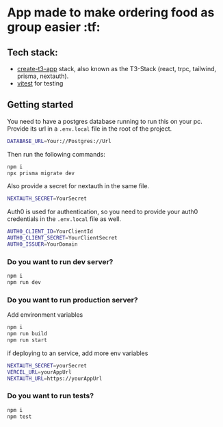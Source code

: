 # App made to make ordering food as group easier :tf:

## Tech stack:

- [create-t3-app](https://init.tips) stack, also known as the T3-Stack (react, trpc, tailwind, prisma, nextauth).
- [vitest](https://vitest.dev) for testing

## Getting started

You need to have a postgres database running to run this on your pc.
Provide its url in a `.env.local` file in the root of the project.

```bash
DATABASE_URL=Your://Postgres://Url
```

Then run the following commands:

```bash
npm i
npx prisma migrate dev
```

Also provide a secret for nextauth in the same file.

```bash
NEXTAUTH_SECRET=YourSecret
```

Auth0 is used for authentication, so you need to provide your auth0 credentials in the `.env.local` file as well.

```bash
AUTH0_CLIENT_ID=YourClientId
AUTH0_CLIENT_SECRET=YourClientSecret
AUTH0_ISSUER=YourDomain
```

### Do you want to run dev server?

```bash
npm i
npm run dev
```

### Do you want to run production server?

Add environment variables

```bash
npm i
npm run build
npm run start
```

if deploying to an service, add more env variables

```bash
NEXTAUTH_SECRET=yourSecret
VERCEL_URL=yourAppUrl
NEXTAUTH_URL=https://yourAppUrl
```

### Do you want to run tests?

```bash
npm i
npm test
```
